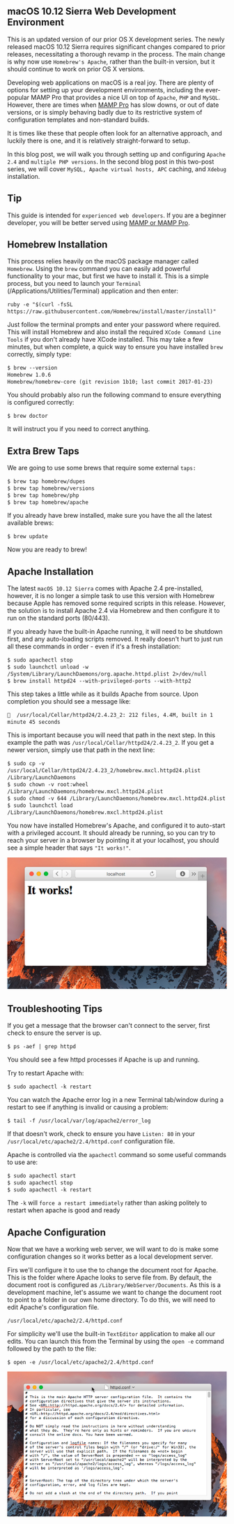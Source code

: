 ## macOS 10.12 Sierra Web Development Environment

This is an updated version of our prior OS X development series. The newly released macOS 10.12 Sierra requires significant changes compared to prior releases, necessitating a thorough revamp in the process. The main change is why now use `Homebrew's Apache`, rather than the built-in version, but it should continue to work on prior OS X versions.

Developing web applications on macOS is a real joy. There are plenty of options for setting up your development environments, including the ever-popular MAMP Pro that provides a nice UI on top of `Apache`, `PHP` and `MySQL`. However, there are times when [MAMP Pro](http://www.mamp.info/en/mamp-pro/) has slow downs, or out of date versions, or is simply behaving badly due to its restrictive system of configuration templates and non-standard builds.

It is times like these that people often look for an alternative approach, and luckily there is one, and it is relatively straight-forward to setup.

In this blog post, we will walk you through setting up and configuring `Apache 2.4` and `multiple PHP versions`. In the second blog post in this two-post series, we will cover `MySQL, Apache virtual hosts, APC` caching, and `Xdebug` installation.

## Tip

This guide is intended for `experienced web developers`. If you are a beginner developer, you will be better served using [MAMP or MAMP Pro](http://www.mamp.info/en/mamp-pro/).

## Homebrew Installation

This process relies heavily on the macOS package manager called `Homebrew`. Using the `brew` command you can easily add powerful functionality to your mac, but first we have to install it. This is a simple process, but you need to launch your `Terminal` (/Applications/Utilities/Terminal) application and then enter:

```
ruby -e "$(curl -fsSL https://raw.githubusercontent.com/Homebrew/install/master/install)"
```

Just follow the terminal prompts and enter your password where required. This will install Homebrew and also install the required `XCode Command Line Tools` if you don't already have XCode installed. This may take a few minutes, but when complete, a quick way to ensure you have installed `brew` correctly, simply type:

```
$ brew --version
Homebrew 1.0.6
Homebrew/homebrew-core (git revision 1b10; last commit 2017-01-23)
```

You should probably also run the following command to ensure everything is configured correctly:

```
$ brew doctor
```

It will instruct you if you need to correct anything.

## Extra Brew Taps

We are going to use some brews that require some external `taps:`

```
$ brew tap homebrew/dupes
$ brew tap homebrew/versions
$ brew tap homebrew/php
$ brew tap homebrew/apache
```

If you already have brew installed, make sure you have the all the latest available brews:

```
$ brew update
```

Now you are ready to brew!

## Apache Installation

The latest `macOS 10.12 Sierra` comes with Apache 2.4 pre-installed, however, it is no longer a simple task to use this version with Homebrew because Apple has removed some required scripts in this release. However, the solution is to install Apache 2.4 via Homebrew and then configure it to run on the standard ports (80/443).

If you already have the built-in Apache running, it will need to be shutdown first, and any auto-loading scripts removed. It really doesn't hurt to just run all these commands in order - even if it's a fresh installation:

```
$ sudo apachectl stop
$ sudo launchctl unload -w /System/Library/LaunchDaemons/org.apache.httpd.plist 2>/dev/null
$ brew install httpd24 --with-privileged-ports --with-http2
```

This step takes a little while as it builds Apache from source. Upon completion you should see a message like:

```
🍺  /usr/local/Cellar/httpd24/2.4.23_2: 212 files, 4.4M, built in 1 minute 45 seconds
```

This is important because you will need that path in the next step. In this example the path was `/usr/local/Cellar/httpd24/2.4.23_2`. If you get a newer version, simply use that path in the next line:

```
$ sudo cp -v /usr/local/Cellar/httpd24/2.4.23_2/homebrew.mxcl.httpd24.plist /Library/LaunchDaemons
$ sudo chown -v root:wheel /Library/LaunchDaemons/homebrew.mxcl.httpd24.plist
$ sudo chmod -v 644 /Library/LaunchDaemons/homebrew.mxcl.httpd24.plist
$ sudo launchctl load /Library/LaunchDaemons/homebrew.mxcl.httpd24.plist
```

You now have installed Homebrew's Apache, and configured it to auto-start with a privileged account. It should already be running, so you can try to reach your server in a browser by pointing it at your localhost, you should see a simple header that says `"It works!"`.

![it-works](https://github.com/phplevine/macos-WDE/blob/master/it-works.png?raw=true)

## Troubleshooting Tips

If you get a message that the browser can't connect to the server, first check to ensure the server is up.

```
$ ps -aef | grep httpd
```

You should see a few httpd processes if Apache is up and running.

Try to restart Apache with:

```
$ sudo apachectl -k restart
```

You can watch the Apache error log in a new Terminal tab/window during a restart to see if anything is invalid or causing a problem:

```
$ tail -f /usr/local/var/log/apache2/error_log
```

If that doesn't work, check to ensure you have `Listen: 80` in your `/usr/local/etc/apache2/2.4/httpd.conf` configuration file.

Apache is controlled via the `apachectl` command so some useful commands to use are:

```
$ sudo apachectl start
$ sudo apachectl stop
$ sudo apachectl -k restart
```

  The `-k` will `force a restart immediately` rather than asking politely to restart when apache is good and ready

## Apache Configuration

Now that we have a working web server, we will want to do is make some configuration changes so it works better as a local development server.

Firs we'll configure it to use the to change the document root for Apache. This is the folder where Apache looks to serve file from. By default, the document root is configured as `/Library/WebServer/Documents`. As this is a development machine, let's assume we want to change the document root to point to a folder in our own home directory. To do this, we will need to edit Apache's configuration file.

```
/usr/local/etc/apache2/2.4/httpd.conf
```

For simplicity we'll use the built-in `TextEditor` application to make all our edits. You can launch this from the Terminal by using the `open -e` command followed by the path to the file:

```
$ open -e /usr/local/etc/apache2/2.4/httpd.conf
```

![textedit](https://github.com/phplevine/macos-WDE/blob/master/textedit.png?raw=true)
